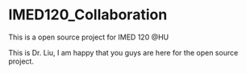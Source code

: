 # IMED120_Collaboration
This is a open source project for IMED 120 @HU

This is Dr. Liu, I am happy that you guys are here for the open source project.
